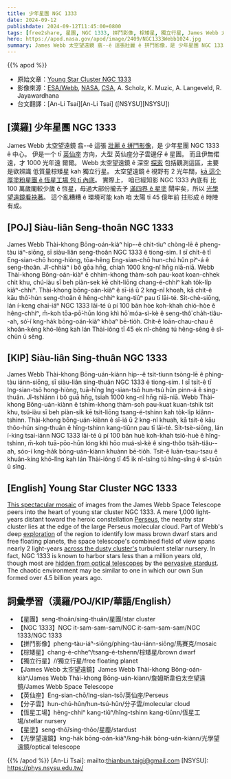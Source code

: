 ```yaml
---
title: 少年星團 NGC 1333
date: 2024-09-12
publishdate: 2024-09-12T11:45:00+0800
tags: [free2share, 星團, NGC 1333, 拼鬥影像, 棕矮星, 獨立行星, James Webb 太空望遠鏡, 英仙座, 分子雲, 恆星工場, 星塗, 光學望遠鏡]
hero: https://apod.nasa.gov/apod/image/2409/NGC1333Webb1024.jpg
summary: James Webb 太空望遠鏡 翕--ê 這張壯麗 ê 拼鬥影像，是 少年星團 NGC 1333 ê 中心。
---
```


{{% apod %}}

- 原始文章：[Young Star Cluster NGC 1333](https://apod.nasa.gov/apod/ap240912.html)
- 影像來源：[ESA/Webb](https://www.esa.int/), [NASA](https://www.nasa.gov), [CSA](https://www.asc-csa.gc.ca/eng/), A. Scholz, K. Muzic, A. Langeveld, R. Jayawardhana
- 台文翻譯：[An-Li Tsai][An-Li Tsai] ([NSYSU][NSYSU])

## [漢羅] 少年星團 NGC 1333
James Webb 太空望遠鏡 翕--ê 這張 [壯麗 ê 拼鬥影像][This spectacular mosaic]，是 少年星團 NGC 1333 ê 中心。
伊是一个 tī [英仙座][Perseus] 方向，大型 英仙座分子雲邊仔 ê 星團。
而且伊無偌遠，才 1000 光年遠 爾爾。
Webb 太空望遠鏡 ê 深空 [探索][exploration] 包括觀測這區，主要是欲辨識 低質量棕矮星 kah 獨立行星。
太空望遠鏡 ê 視野有 2 光年闊，[kā 這个厚塗粉星團 ê 恆星工場 包 tī 內底][across the dusty cluster's]。
實際上， 咱已經知影 NGC 1333 內底有 比 100 萬歲閣較少歲 ê 恆星，毋過大部份攏去予 [滿四界 ê 星塗][pervasive stardust] 閘牢矣，所以 [光學望遠鏡看袂著][hidden from optical telescopes]。
這个亂糟糟 ê 環境可能 kah 咱 太陽 tī 45 億年前 拄形成 ê 時陣有成。

## [POJ] Siàu-liân Seng-thoân NGC 1333
James Webb Thài-khong Bōng-oán-kiàⁿ hip--ê chit-tiuⁿ chòng-lē ê pheng-tàu iáⁿ-siōng, sī siàu-liân seng-thoân NGC 1333 ê tiong-sim.
I sī chi̍t-ê tī Eng-sian-chō hong-hiòng, tōa-hêng Eng-sian-chō hun-chú hûn piⁿ-á ê seng-thoân.
Jî-chhiáⁿ i bô gōa hn̄g, chiah 1000 kng-nî hn̄g niā-niā.
Webb Thài-khong Bōng-oán-kiàⁿ ê chhim-khong thàm-soh pau-koat koan-chhek chit khu, chú-iàu sī beh piàn-sek kē chit-liōng chang-é-chhiⁿ kah to̍k-li̍p kiâⁿ-chhiⁿ.
Thài-khong bōng-oán-kiàⁿ ê sī-iá ū 2 kng-nî khoah, kā chit-ê kāu thô͘-hún seng-thoân ê hêng-chhiⁿ kang-tiûⁿ pau tī lāi-té.
Si̍t-chè-siōng, lán í-keng chai-iáⁿ NGC 1333 lāi-té ū pí 100 bān hòe koh-khah chió-hòe ê hêng-chhiⁿ, m̄-koh tōa-pō͘-hūn lóng khì hō͘ móa-sì-kè ê seng-thô͘ cha̍h-tiâu--ah, só͘-í kng-ha̍k bōng-oán-kiàⁿ khòaⁿ bē-tio̍h.
Chit-ê loān-chau-chau ê khoân-kéng khó-lêng kah lán Thài-iông tī 45 ek nî-chêng tú hêng-sêng ê sî-chūn ū sêng.

## [KIP] Siàu-liân Sing-thuân NGC 1333
James Webb Thài-khong Bōng-uán-kiànn hip--ê tsit-tiunn tsòng-lē ê phing-tàu iánn-siōng, sī siàu-liân sing-thuân NGC 1333 ê tiong-sim.
I sī tsi̍t-ê tī Ing-sian-tsō hong-hiòng, tuā-hîng Ing-sian-tsō hun-tsú hûn pinn-á ê sing-thuân.
Jî-tshiánn i bô guā hn̄g, tsiah 1000 kng-nî hn̄g niā-niā.
Webb Thài-khong Bōng-uán-kiànn ê tshim-khong thàm-soh pau-kuat kuan-tshik tsit khu, tsú-iàu sī beh piàn-sik kē tsit-liōng tsang-é-tshinn kah to̍k-li̍p kiânn-tshinn.
Thài-khong bōng-uán-kiànn ê sī-iá ū 2 kng-nî khuah, kā tsit-ê kāu thôo-hún sing-thuân ê hîng-tshinn kang-tiûnn pau tī lāi-té.
Si̍t-tsè-siōng, lán í-king tsai-iánn NGC 1333 lāi-té ū pí 100 bān huè koh-khah tsió-huè ê hîng-tshinn, m̄-koh tuā-pōo-hūn lóng khì hōo muá-sì-kè ê sing-thôo tsa̍h-tiâu--ah, sóo-í kng-ha̍k bōng-uán-kiànn khuànn bē-tio̍h.
Tsit-ê luān-tsau-tsau ê khuân-kíng khó-lîng kah lán Thài-iông tī 45 ik nî-tsîng tú hîng-sîng ê sî-tsūn ū sîng.

## [English] Young Star Cluster NGC 1333
[This spectacular mosaic][This spectacular mosaic] of images from the James Webb Space Telescope peers into the heart of young star cluster NGC 1333.
A mere 1,000 light-years distant toward the heroic constellation [Perseus][Perseus], the nearby star cluster lies at the edge of the large Perseus molecular cloud.
Part of Webb's deep [exploration][exploration] of the region to identify low mass brown dwarf stars and free floating planets, the space telescope's combined field of view spans nearly 2 light-years [across the dusty cluster's][across the dusty cluster's] turbulent stellar nursery.
In fact, NGC 1333 is known to harbor stars less than a million years old, though most are [hidden from optical telescopes][hidden from optical telescopes] by the [pervasive stardust][pervasive stardust].
The chaotic environment may be similar to one in which our own Sun formed over 4.5 billion years ago.

## 詞彙學習（漢羅/POJ/KIP/華語/English）
- 【星團】seng-thoân/sing-thuân/星團/star cluster
- 【NGC 1333】NGC it-sam-sam-sam/NGC it-sam-sam-sam/NGC 1333/NGC 1333
- 【拼鬥影像】pheng-tàu-iáⁿ-siōng/phing-tàu-iánn-siōng/馬賽克/mosaic
- 【棕矮星】chang-é-chheⁿ/tsang-é-tshenn/棕矮星/brown dwarf
- 【獨立行星】//獨立行星/free floating planet
- 【James Webb 太空望遠鏡】James Webb Thài-khong Bōng-oán-kiàⁿ/James Webb Thài-khong Bōng-uán-kiànn/詹姆斯韋伯太空望遠鏡/James Webb Space Telescope
- 【英仙座】Eng-sian-chō/Ing-sian-tsō/英仙座/Perseus
- 【分子雲】hun-chú-hûn/hun-tsú-hûn/分子雲/molecular cloud
- 【恆星工場】hêng-chhiⁿ kang-tiûⁿ/hîng-tshinn kang-tiûnn/恆星工場/stellar nursery
- 【星塗】seng-thô͘/sing-thôo/星塵/stardust
- 【光學望遠鏡】kng-ha̍k bōng-oán-kiàⁿ/kng-ha̍k bōng-uán-kiànn/光學望遠鏡/optical telescope

{{% /apod %}}
[An-Li Tsai]: mailto:thianbun.taigi@gmail.com
[NSYSU]: https://phys.nsysu.edu.tw/

[copyright]: https://apod.nasa.gov/apod/fap/lib/about_apod.html#srapply
[License3]: https://creativecommons.org/licenses/by/3.0/
[License2]:https://creativecommons.org/licenses/by-nc-nd/2.0/

[This spectacular mosaic]:https://esawebb.org/images/potm2408b/
[Perseus]:http://www.hawastsoc.org/deepsky/per/index.html
[exploration]:https://arxiv.org/abs/2408.12639
[across the dusty cluster's]:https://esawebb.org/videos/potm2408a/
[hidden from optical telescopes]:http://www.spitzer.caltech.edu/news/224-ssc2005-24-Beautiful-Chaos-of-Star-Birth
[pervasive stardust]:https://apod.nasa.gov/apod/ap210318.html
